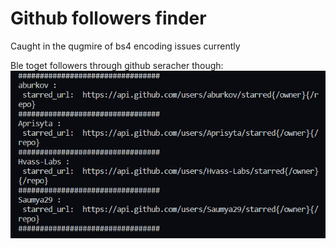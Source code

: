 # Github followers finder

Caught in the qugmire of bs4 encoding issues currently

Ble toget followers through github seracher though:
![](output.png)
